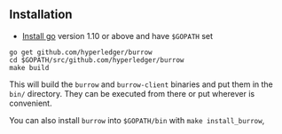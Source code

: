 ## Installation

- [Install go](https://golang.org/doc/install) version 1.10 or above and have `$GOPATH` set

```
go get github.com/hyperledger/burrow
cd $GOPATH/src/github.com/hyperledger/burrow
make build
```

This will build the `burrow` and `burrow-client` binaries and put them in the `bin/` directory. They can be executed from there or put wherever is convenient.

You can also install `burrow` into `$GOPATH/bin` with `make install_burrow`,